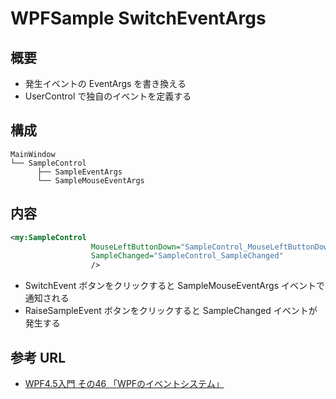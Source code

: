 # WPFSample SwitchEventArgs

## 概要

  - 発生イベントの EventArgs を書き換える
  - UserControl で独自のイベントを定義する

## 構成

```
MainWindow
└── SampleControl
      ├── SampleEventArgs
      └── SampleMouseEventArgs
```

## 内容

```xml
<my:SampleControl 
                  MouseLeftButtonDown="SampleControl_MouseLeftButtonDown"
                  SampleChanged="SampleControl_SampleChanged"
                  />
```

  - SwitchEvent ボタンをクリックすると SampleMouseEventArgs イベントで通知される
  - RaiseSampleEvent ボタンをクリックすると SampleChanged イベントが発生する

## 参考 URL

  - [WPF4.5入門 その46 「WPFのイベントシステム」](http://blog.okazuki.jp/entry/2014/08/22/211021)


